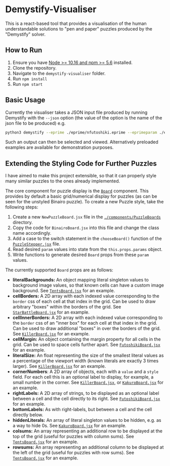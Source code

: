 # Demystify-Visualiser

This is a react-based tool that provides a visualisation of the human understandable solutions to "pen and paper" puzzles produced by the "Demystify" solver. 

## How to Run

1. Ensure you have [Node >= 10.16 and npm >= 5.6](https://nodejs.org/en/) installed.
2. Clone the repository.
3. Navigate to the `demystify-visualiser` folder. 
4. Run `npm install`
5. Run `npm start`

## Basic Usage

Currently the visualiser takes a JSON input file produced by running Demystify with the ``--json`` option (the value of the option is the name of the json file to be produced) e.g.

```bash
python3 demystify --eprime ./eprime/nfutoshiki.eprime --eprimeparam ./eprime/futoshiki/nfutoshiki-1.param --json futoshiki
```

Such an output can then be selected and viewed. Alternatively preloaded examples are available for demonstration purposes. 

## Extending the Styling Code for Further Puzzles

I have aimed to make this project extensible, so that it can properly style many similar puzzles to the ones already implemented. 

The core component for puzzle display is the [`Board`](./components/Board/Board.jsx) component. This provides by default a basic grid/numerical display for puzzles (as can be seen for the unstyled Binairo puzzle). To create a new Puzzle style, take the following steps:

1. Create a new `NewPuzzleBoard.jsx` file in the [`./components/PuzzleBoards`](./components/PuzzleBoards) directory. 
2. Copy the code for `BinairoBoard.jsx` into this file and change the class name accordingly. 
3. Add a case to the switch statement in the `chooseBoard()` function of the [`PuzzleStepper.jsx`](./compoents/PuzzleStepper.jsx) file.
4. Read desired `param` values into state from the `this.props.params` object.
5. Write functions to generate desired `Board` props from these `param` values. 

The currently supported `Board` props are as follows:

- **literalBackgrounds:** An object mapping literal singleton values to background image values, so that known cells can have a custom image background. See [`TentsBoard.jsx`](./components/PuzzleBoards/TentsBoard.jsx) for an example.
- **cellBorders:** A 2D array with each indexed value corresponding to the `border` css of each cell at that index in the grid. Can be used to draw arbitrary "boxes" within the borders of the grid. See [`StarBattleBoard.jsx`](./components/PuzzleBoards/StarBattleBoard.jsx) for an example. 
- **cellInnerBorders:** A 2D array with each indexed value corresponding to the `border` css of an "inner box" for each cell at that index in the grid. Can be used to draw additional "boxes" in over the borders of the grid. See [`KillerBoard.jsx`](./components/PuzzleBoards/KillerBoard.jsx) for an example. 
- **cellMargin:** An object containing the margin property for all cells in the grid. Can be used to space cells further apart. See [`FutoshikiBoard.jsx`](./components/PuzzleBoards/FutoshikiBoard.jsx) for an example. 
- **literalSize:** An float representing the size of the smallest literal values as a percentage of the viewport width (known literals are exactly 3 times larger). See [`KillerBoard.jsx`](./components/PuzzleBoard/KillerBoard.jsx) for an example. 
- **cornerNumbers**: A 2D array of objects, each with a `value` and a `style` field. For each cell this is an optional label to display, for example, a small number in the corner. See [`KillerBoard.jsx`](./components/PuzzleBoard/KillerBoard.jsx), or [`KakuroBoard.jsx`](./components/PuzzleBoards/KakuroBoard.jsx) for an example. 
- **rightLabels:** A 2D array of strings, to be displayed as an optional label between a cell and the cell directly to its right. See [`FutoshikiBoard.jsx`](./components/PuzzleBoards/FutoshikiBoard.jsx) for an example. 
- **bottomLabels:** As with right-labels, but between a cell and the cell directly below. 
- **hiddenLiterals:** An array of literal singleton values to be hidden, e.g. as a way to hide 0s. See [`KakuroBoard.jsx`](./components/PuzzleBoards/KakuroBoard.jsx) for an example. 
- **colsums:** An array representing an additional row to be displayed at the top of the grid (useful for puzzles with column sums). See [`TentsBoard.jsx`](./components/PuzzleBoards/TentsBoard.jsx) for an example.
- **rowsums:** An array representing an additional column to be displayed at the left of the grid (useful for puzzles with row sums). See [`TentsBoard.jsx`](./components/PuzzleBoards/TentsBoard.jsx) for an example.


